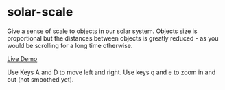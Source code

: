 # solar-scale
Give a sense of scale to objects in our solar system. Objects size is proportional but the distances between objects is greatly reduced - as you would be scrolling for a long time otherwise.

[Live Demo](http://ThunderboltVRS.github.io/solar-scale/elm.html)

Use Keys A and D to move left and right. Use keys q and e to zoom in and out (not smoothed yet).
